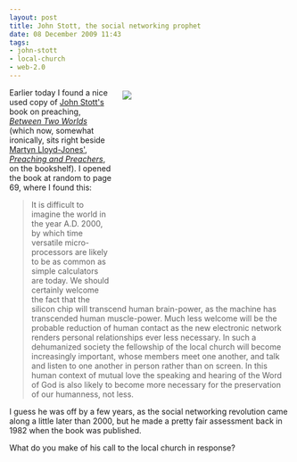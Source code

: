 ```yaml
---
layout: post
title: John Stott, the social networking prophet
date: 08 December 2009 11:43
tags:
- john-stott
- local-church
- web-2.0
---
```

<div style="float: right; margin: 5px 1px 0px 20px; width: 300px; height: 373px;"><img src="https://dl.dropboxusercontent.com/u/3897986/Jake%20Blog%20Images/mlj-stott_books.jpg" /></div>
<p>Earlier today I found a nice used copy of <a href="http://en.wikipedia.org/wiki/John_Stott">John Stott's</a> book on preaching, <a href="http://www.amazon.com/Between-Two-Worlds-Challenge-Preaching/dp/0802806279/ref=sr_1_1?ie=UTF8&amp;s=books&amp;qid=1260314487&amp;sr=8-1"><span style="font-style: italic;">Between Tw</span><span style="font-style: italic;">o Worlds</span></a><span style="font-style: italic;"> </span>(which now, somewhat ironically, sits right beside <a href="http://en.wikipedia.org/wiki/Martyn_Lloyd-Jones">Martyn Lloyd-Jones'</a>, <a href="http://www.amazon.com/Preaching-Preachers-D-Martyn-Lloyd-Jones/dp/0310278708/ref=sr_1_1?ie=UTF8&amp;s=books&amp;qid=1260314522&amp;sr=8-1"><span style="font-style: italic;">Preaching and Preachers</span></a>, on the bookshelf). I opened the book at random to page 69, where I found this:</p>
<blockquote>
It is difficult to imagine the world in the year A.D. 2000, by which time versatile micro-processors are likely to be as common as simple calculators are today. We should certainly welcome the fact that the silicon chip will transcend human brain-power, as the machine has transcended human muscle-power. Much less welcome will be the probable reduction of human contact as the new electronic network renders personal relationships ever less necessary. In such a dehumanized society the fellowship of the local church will become increasingly important, whose members meet one another, and talk and listen to one another in person rather than on screen. In this human context of mutual love the speaking and hearing of the Word of God is also likely to become more necessary for the preservation of our humanness, not less.
</blockquote>
<p>I guess he was off by a few years, as the social networking revolution came along a little later than 2000, but he made a pretty fair assessment back in 1982 when the book was published.</p>

What do you make of his call to the local church in response?
